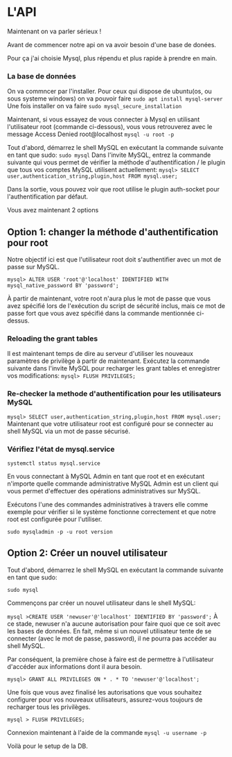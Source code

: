  # L'API
Maintenant on va parler sérieux !

Avant de commencer notre api on va avoir besoin d'une base de donées.

Pour ça j'ai choisie Mysql, plus répendu et plus rapide à prendre en main.

### La base de données
On va commncer par l'installer.
Pour ceux qui dispose de ubuntu(os, ou sous systeme windows)
on va pouvoir faire
 `sudo apt install mysql-server`
Une fois installer on va faire
`sudo mysql_secure_installation`

Maintenant, si vous essayez de vous connecter à Mysql en utilisant l'utilisateur root (commande ci-dessous), vous vous retrouverez avec le message Access Denied root@localhost
`mysql -u root -p`

Tout d'abord, démarrez le shell MySQL en exécutant la commande suivante en tant que sudo:
`sudo mysql` 
Dans l'invite MySQL, entrez la commande suivante qui vous permet de vérifier la méthode d'authentification / le plugin que tous vos comptes MySQL utilisent actuellement:
`mysql> SELECT user,authentication_string,plugin,host FROM mysql.user;`

Dans la sortie, vous pouvez voir que root utilise le plugin auth-socket pour l'authentification par défaut.

Vous avez maintenant 2 options
##
## Option 1: changer la méthode d'authentification pour root

Notre objectif ici est que l'utilisateur root doit s'authentifier avec un mot de passe sur MySQL.

`mysql> ALTER USER 'root'@'localhost' IDENTIFIED WITH mysql_native_password BY 'password';` 

À partir de maintenant, votre root n'aura plus le mot de passe que vous avez spécifié lors de l'exécution du script de sécurité inclus, mais ce mot de passe fort que vous avez spécifié dans la commande mentionnée ci-dessus.

### Reloading the grant tables

Il est maintenant temps de dire au serveur d'utiliser les nouveaux paramètres de privilège à partir de maintenant. Exécutez la commande suivante dans l'invite MySQL pour recharger les grant tables et enregistrer vos modifications:
`mysql> FLUSH PRIVILEGES;` 

### Re-checker la methode d'authentification  pour les utilisateurs MySQL
`mysql> SELECT user,authentication_string,plugin,host FROM mysql.user;`
Maintenant que votre utilisateur root est configuré pour se connecter au shell MySQL via un mot de passe sécurisé.

### Vérifiez l'état de mysql.service

`systemctl status mysql.service`

  
En vous connectant à MySQL Admin en tant que root et en exécutant n'importe quelle commande administrative MySQL Admin est un client qui vous permet d'effectuer des opérations administratives sur MySQL. 

Exécutons l'une des commandes administratives à travers elle comme exemple pour vérifier si le système fonctionne correctement et que notre root est configurée pour l'utiliser.

`sudo mysqladmin -p -u root version`


## Option 2: Créer un nouvel utilisateur
Tout d'abord, démarrez le shell MySQL en exécutant la commande suivante en tant que sudo:

`sudo mysql`

Commençons par créer un nouvel utilisateur dans le shell MySQL:

`mysql >CREATE USER 'newuser'@'localhost' IDENTIFIED BY 'password';`
À ce stade, newuser n'a aucune autorisation pour faire quoi que ce soit avec les bases de données. En fait, même si un nouvel utilisateur tente de se connecter (avec le mot de passe, password), il ne pourra pas accéder au shell MySQL.

Par conséquent, la première chose à faire est de permettre à l'utilisateur d'accéder aux informations dont il aura besoin.

`mysql> GRANT ALL PRIVILEGES ON * . * TO 'newuser'@'localhost';`

Une fois que vous avez finalisé les autorisations que vous souhaitez configurer pour vos nouveaux utilisateurs, assurez-vous toujours de recharger tous les privilèges.

`mysql > FLUSH PRIVILEGES;`

Connexion maintenant à l'aide de la commande 
`mysql -u username -p`


Voilà pour le setup de la DB.







